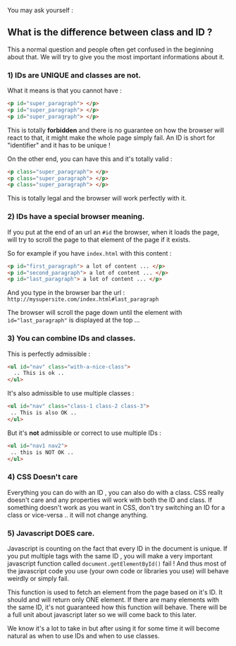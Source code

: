 You may ask yourself :

## What is the difference between class and ID ?

This a normal question and people often get confused in the beginning about that.
We will try to give you the most important informations about it.

### 1) IDs are UNIQUE and classes are not.

What it means is that you cannot have :

```html
<p id="super_paragraph"> </p>
<p id="super_paragraph"> </p>
<p id="super_paragraph"> </p>
```

This is totally **forbidden** and there is no guarantee on how the browser will react to that, it might make the whole page simply fail. An ID is short for "identifier" and it has to be unique !

On the other end, you can have this and it's totally valid :

```html
<p class="super_paragraph"> </p>
<p class="super_paragraph"> </p>
<p class="super_paragraph"> </p>
```

This is totally legal and the browser will work perfectly with it.

### 2) IDs have a special browser meaning.

If you put at the end of an url an `#id` the browser, when it loads the page, will try to scroll the page to that element of the page if it exists.

So for example if you have `index.html` with this content :

```html
<p id="first_paragraph"> a lot of content ... </p>
<p id="second_paragraph"> a lot of content ... </p>
<p id="last_paragraph"> a lot of content ... </p>
```

And you type in the browser bar the url :  `http://mysupersite.com/index.html#last_paragraph`

The browser will scroll the page down until the element with `id="last_paragraph"` is displayed at the top ...


### 3) You can combine IDs and classes.

This is perfectly admissible :
```html
<ul id="nav" class="with-a-nice-class">
  .. This is ok ..
</ul>
```

It's also admissible to use multiple classes :
```html
<ul id="nav" class="class-1 class-2 class-3">
 .. This is also OK ..
</ul>
```

But it's **not** admissible or correct to use multiple IDs :
```html
<ul id="nav1 nav2">
 .. this is NOT OK ..
</ul>
```

### 4) CSS Doesn't care
Everything you can do with an ID , you can also do with a class.
CSS really doesn't care and any properties will work with both the ID and class. 
If something doesn't work as you want in CSS, don't try switching an ID for a class or vice-versa .. it will not change anything.

### 5) Javascript DOES care.
Javascript is counting on the fact that every ID in the document is unique. If you put multiple tags with the same ID , you will make a very important javascript function called ` document.getElementById() ` fail ! And thus most of the javascript code you use (your own code or libraries you use) will behave weirdly or simply fail.

This function is used to fetch an element from the page based on it's ID. It should and will return only ONE element. If there are many elements with the same ID, it's not guaranteed how this function will behave. There will be a full unit about javascript later so we will come back to this later.

We know it's a lot to take in but after using it for some time it will become natural as when to use IDs and when to use classes.